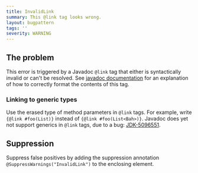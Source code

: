 ```yaml
---
title: InvalidLink
summary: This @link tag looks wrong.
layout: bugpattern
tags: ''
severity: WARNING
---
```


<!--
*** AUTO-GENERATED, DO NOT MODIFY ***
To make changes, edit the @BugPattern annotation or the explanation in docs/bugpattern.
-->


## The problem
This error is triggered by a Javadoc `@link` tag that either is syntactically
invalid or can't be resolved. See [javadoc documentation][javadoc] for an
explanation of how to correctly format the contents of this tag.

[javadoc]: https://docs.oracle.com/javase/8/docs/technotes/tools/unix/javadoc.html#JSSOR654

### Linking to generic types

Use the erased type of method parameters in `@link` tags. For example, write
`{@link #foo(List)}` instead of `{@link #foo(List<Bah>)}`. Javadoc does yet not
support generics in `@link` tags, due to a bug:
[JDK-5096551](https://bugs.openjdk.java.net/browse/JDK-5096551).

## Suppression
Suppress false positives by adding the suppression annotation `@SuppressWarnings("InvalidLink")` to the enclosing element.
